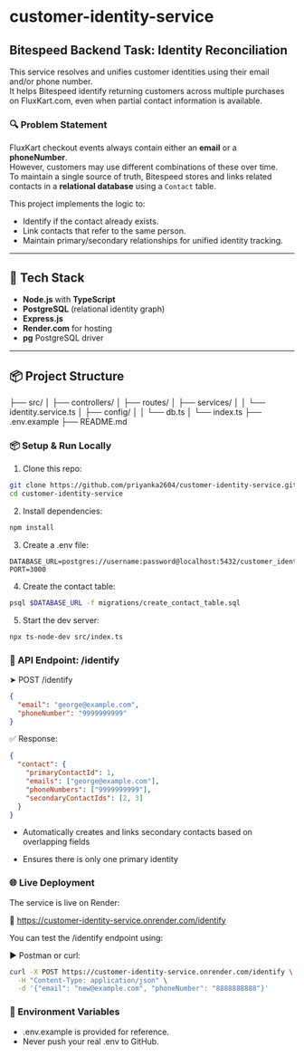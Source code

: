 # customer-identity-service
## Bitespeed Backend Task: Identity Reconciliation

This service resolves and unifies customer identities using their email and/or phone number.  
It helps Bitespeed identify returning customers across multiple purchases on FluxKart.com, even when partial contact information is available.

### 🔍 Problem Statement

FluxKart checkout events always contain either an **email** or a **phoneNumber**.  
However, customers may use different combinations of these over time.  
To maintain a single source of truth, Bitespeed stores and links related contacts in a **relational database** using a `Contact` table.

This project implements the logic to:
- Identify if the contact already exists.
- Link contacts that refer to the same person.
- Maintain primary/secondary relationships for unified identity tracking.

---

## 🚀 Tech Stack

- **Node.js** with **TypeScript**
- **PostgreSQL** (relational identity graph)
- **Express.js**
- **Render.com** for hosting
- **pg** PostgreSQL driver

---

## 📦 Project Structure
├── src/
│ ├── controllers/
│ ├── routes/
│ ├── services/
│ │ └── identity.service.ts
│ ├── config/
│ │ └── db.ts
│ └── index.ts
├── .env.example
├── README.md

### 📦 Setup & Run Locally

1. Clone this repo:
```bash
git clone https://github.com/priyanka2604/customer-identity-service.git
cd customer-identity-service
```

2. Install dependencies:
```bash
npm install
```

3. Create a .env file:
```env
DATABASE_URL=postgres://username:password@localhost:5432/customer_identity
PORT=3000
```

4. Create the contact table:
```bash
psql $DATABASE_URL -f migrations/create_contact_table.sql
```

5. Start the dev server:

```bash
npx ts-node-dev src/index.ts
```

### 🧪 API Endpoint: /identify
➤ POST /identify
```json
{
  "email": "george@example.com",
  "phoneNumber": "9999999999"
}
```

✅ Response:
```json
{
  "contact": {
    "primaryContactId": 1,
    "emails": ["george@example.com"],
    "phoneNumbers": ["9999999999"],
    "secondaryContactIds": [2, 3]
  }
}
```

- Automatically creates and links secondary contacts based on overlapping fields

- Ensures there is only one primary identity

### 🌐 Live Deployment
The service is live on Render:

🔗 https://customer-identity-service.onrender.com/identify

You can test the /identify endpoint using:

▶️ Postman or curl:
```bash
curl -X POST https://customer-identity-service.onrender.com/identify \
  -H "Content-Type: application/json" \
  -d '{"email": "new@example.com", "phoneNumber": "8888888888"}'
```

### 🔐 Environment Variables
- .env.example is provided for reference.
- Never push your real .env to GitHub.
















